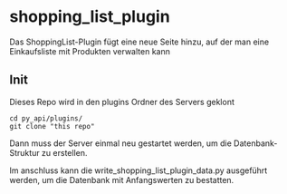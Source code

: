 # shopping_list_plugin

Das ShoppingList-Plugin fügt eine neue Seite hinzu, auf der man eine Einkaufsliste mit Produkten verwalten kann

## Init
Dieses Repo wird in den plugins Ordner des Servers geklont
```shell
cd py_api/plugins/
git clone "this repo"
```

Dann muss der Server einmal neu gestartet werden, um die Datenbank-Struktur zu erstellen.

Im anschluss kann die write_shopping_list_plugin_data.py ausgeführt werden, um die Datenbank mit Anfangswerten zu bestatten.
